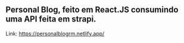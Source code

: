 
## Personal Blog, feito em React.JS consumindo uma API feita em strapi.

Link: https://personalblogrm.netlify.app/


